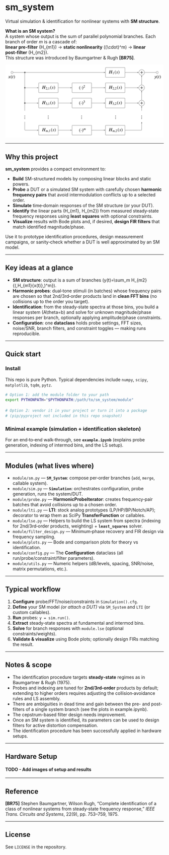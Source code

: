 # sm_system

Virtual simulation & identification for nonlinear systems with **SM structure**.

**What is an SM system?**  
A system whose output is the sum of parallel polynomial branches. Each branch of order *m* is a cascade of:  
**linear pre‑filter** \(H_{m1}\) → **static nonlinearity** \((\cdot)^m\) → **linear post‑filter** \(H_{m2}\).  
This structure was introduced by Baumgartner & Rugh **[BR75]**.

![SM-System](https://github.com/2mrwolke/sm_system/blob/main/SM.png)

---

## Why this project
**sm_system** provides a compact environment to:
- **Build** SM-structured models by composing linear blocks and static powers.
- **Probe** a DUT or a simulated SM system with carefully chosen **harmonic frequency pairs** that avoid intermodulation conflicts up to a selected order.
- **Simulate** time‑domain responses of the SM structure (or your DUT).
- **Identify** the linear parts \(H_{m1}, H_{m2}\) from measured steady‑state frequency responses using **least squares** with optional constraints.
- **Visualize** results with Bode plots and, if desired, **design FIR filters** that match identified magnitude/phase.

Use it to prototype identification procedures, design measurement campaigns, or sanity‑check whether a DUT is well approximated by an SM model.

---

## Key ideas at a glance
- **SM structure**: output is a sum of branches \(y(t)=\sum_m H_{m2}\{(\,H_{m1}\{x(t)\}\,)^m\}\).
- **Harmonic probes**: dual‑tone stimuli (in batches) whose frequency pairs are chosen so that 2nd/3rd‑order products land in **clean FFT bins** (no collisions up to the order you target).
- **Identification**: from the steady‑state spectra at those bins, you build a linear system \(A\theta=b\) and solve for unknown magnitude/phase responses per branch, optionally applying amplitude/phase constraints.
- **Configuration**: one **dataclass** holds probe settings, FFT sizes, noise/SNR, branch filters, and constraint toggles — making runs reproducible.

---

## Quick start

### Install
This repo is pure Python. Typical dependencies include `numpy`, `scipy`, `matplotlib`, `tqdm`, `pytz`.
```bash
# Option 1: add the module folder to your path
export PYTHONPATH="$PYTHONPATH:/path/to/sm_system/module"

# Option 2: vendor it in your project or turn it into a package
# (pip/pyproject not included in this repo snapshot)
```

### Minimal example (simulation + identification skeleton)

For an end‑to‑end walk‑through, see **`example.ipynb`** (explains probe generation, indexing of intermod bins, and the LS setup).

---

## Modules (what lives where)
- `module/sm.py` — **`SM_System`**: compose per‑order branches (`add`, `merge`, callable system).
- `module/sim.py` — **`Simulation`**: orchestrates configuration, probe generation, runs the system/DUT.
- `module/probe.py` — **HarmonicProbeIterator**: creates frequency‑pair batches that avoid collisions up to a chosen order.
- `module/lti.py` — **LTI**: stock analog prototypes (LP/HP/BP/Notch/AP); decorator to wrap them as SciPy **TransferFunction** or callables.
- `module/lse.py` — Helpers to build the LS system from spectra (indexing for 2nd/3rd‑order products, weighting) + **`least_squares`** solver.
- `module/filter_design.py` — Minimum‑phase recovery and FIR design via frequency sampling.
- `module/plots.py` — Bode and comparison plots for theory vs identification.
- `module/config.py` — The **Configuration** dataclass (all run/probe/constraint/filter parameters).
- `module/utils.py` — Numeric helpers (dB/levels, spacing, SNR/noise, matrix permutations, etc.).

---

## Typical workflow
1. **Configure** probe/FFT/noise/constraints in `Simulation().cfg`.
2. **Define** your SM model *(or attach a DUT)* via `SM_System` and `LTI` (or custom callables).
3. **Run** probes: `y = sim.run()`.
4. **Extract** steady‑state spectra at fundamental and intermod bins.
5. **Solve** for branch responses with `module.lse` (optional constraints/weights).
6. **Validate & visualize** using Bode plots; optionally design FIRs matching the result.

---

## Notes & scope
- The identification procedure targets **steady‑state** regimes as in Baumgartner & Rugh (1975).
- Probes and indexing are tuned for **2nd/3rd‑order** products by default; extending to higher orders requires adjusting the collision‑avoidance rules and LS assembly.
- There are ambiguities in dead time and gain between the pre- and post-filters of a single system branch (see the plots in example.ipynb).
- The cepstrum-based filter design needs improvement.
- Once an SM system is identified, its parameters can be used to design filters for active distortion compensation.
- The identification procedure has been successfully applied in hardware setups.

---

## Hardware Setup

#### TODO - Add images of setup and results

---

## Reference
**[BR75]** Stephen Baumgartner, Wilson Rugh, “Complete identification of a class of nonlinear systems from steady‑state frequency response,” *IEEE Trans. Circuits and Systems*, 22(9), pp. 753–759, 1975.

---

## License
See `LICENSE` in the repository.
